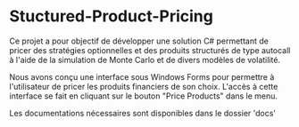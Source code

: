 # Stuctured-Product-Pricing

Ce projet a pour objectif de développer une solution C# permettant de pricer des stratégies optionnelles et des produits structurés de type autocall à l'aide de la simulation de Monte Carlo et de divers modèles de volatilité.  

Nous avons conçu une interface sous Windows Forms pour permettre à l'utilisateur de pricer les produits financiers de son choix. L'accès à cette interface se fait en cliquant sur le bouton "Price Products" dans le menu. 

Les documentations nécessaires sont disponibles dans le dossier 'docs'
